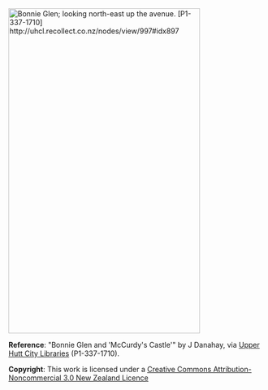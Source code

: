 <html><body><a href="/wp-content/uploads/2014/07/P1-337-1710.jpg"><img src="/wp-content/uploads/2014/07/P1-337-1710.jpg" alt="Bonnie Glen; looking north-east up the avenue. [P1-337-1710]  http://uhcl.recollect.co.nz/nodes/view/997#idx897" width="377" height="640" class="alignnone size-full wp-image-201"></a>

<strong>Reference</strong>: "Bonnie Glen and 'McCurdy's Castle'" by J Danahay, via <a href="http://uhcl.recollect.co.nz/nodes/view/997" target="_blank">Upper Hutt City Libraries</a> (P1-337-1710).

<strong>Copyright</strong>: This work is licensed under a <a href="http://creativecommons.org/licenses/by-nc/3.0/nz/" target="_blank">Creative Commons Attribution-Noncommercial 3.0 New Zealand Licence</a></body></html>